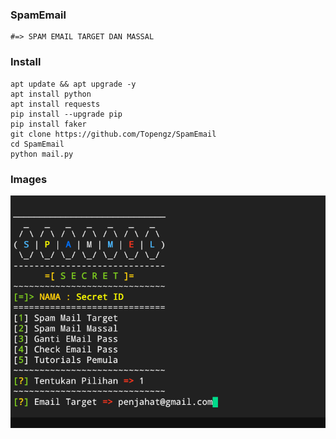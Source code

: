 ### SpamEmail
```
#=> SPAM EMAIL TARGET DAN MASSAL
```
### Install
```
apt update && apt upgrade -y
apt install python
apt install requests
pip install --upgrade pip
pip install faker
git clone https://github.com/Topengz/SpamEmail
cd SpamEmail
python mail.py
```

### Images
<img src="Image/Mail.png">
